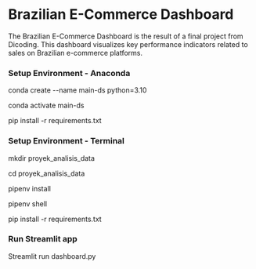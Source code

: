 # Brazilian E-Commerce Dashboard
The Brazilian E-Commerce Dashboard is the result of a final project from Dicoding. 
This dashboard visualizes key performance indicators related to sales on Brazilian e-commerce platforms.

### Setup Environment - Anaconda
conda create --name main-ds python=3.10

conda activate main-ds

pip install -r requirements.txt

### Setup Environment - Terminal
mkdir proyek_analisis_data

cd proyek_analisis_data

pipenv install

pipenv shell

pip install -r requirements.txt

### Run Streamlit app
Streamlit run dashboard.py